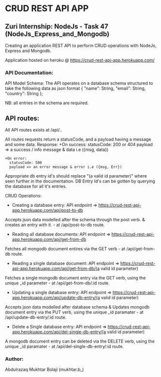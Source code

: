 # CRUD REST API APP
## Zuri Internship: NodeJs - Task 47 (NodeJs_Express_and_Mongodb)
 Creating an application REST API to perform CRUD operations with NodeJs, Express and Mongodb.
 
 Application hosted on heroku @ https://crud-rest-api-app.herokuapp.com/

### API Documentation:
 API Model Schema:
 The API operates on a database schema structured to take the following data as json format
    {
      "name": String,
      "email": String,
      "country": String
 	 };

NB: all entries in the schema are required.


 API routes:
------
 All API routes exists at /api/..

 All routes requests return a statusCode, and a payload having a message and some data.
    Response:
    +On success:
      statusCode: 200 or 404
      payload => a success / info message & data i.e ({msg, data})
    
    +On error:
      statusCode: 500
      payload => an error message & error i.e ({msg, Err})

 Appropriate db entry id's should replace "(a valid id parameter)" where seen further in the documentation.
 DB Entry Id's can be gotten by querying the database for all it's entries.

 CRUD Operations:

 - Creating a database entry:
    API endpoint => https://crud-rest-api-app.herokuapp.com/api/post-to-db
  
  Accepts json data modelled after the schema through the post verb. & creates an entry with it. - at /api/post-to-db route.
  

 - Reading all database documents:
    API endpoint => https://crud-rest-api-app.herokuapp.com/api/get-from-db
  
  Fetches all mongodb document entires via the GET verb - at /api/get-from-db route.
  

 - Reading a single database document:
  API endpoint => https://crud-rest-api-app.herokuapp.com/api/get-from-db/(a valid id parameter)
  
  Fetches a single mongodb document entry via the GET verb, using the unique _id parameter - at /api/get-from-db/:id route.
  
	
 - Updating a single database entry:
  API endpoint => https://crud-rest-api-app.herokuapp.com/api/update-db-entry/(a valid id parameter)
  
  Accepts json data modelled after database schema & Updates mongodb document entry via the PUT verb, using the unique _id paramater - at /api/update-db-entry/:id route.
	

 - Delete a Single database entry:
  API endpoint => https://crud-rest-api-app.herokuapp.com/api/del-single-db-entry/(a valid id parameter)
  
  A mongodb document entry can be deleted via the DELETE verb, using the unique _id paramater - at /api/del-single-db-entry/:id route.
  
### Author:
  Abdulrazaq Mukhtar Bolaji (mukhtar.b_)
  
  
  
  
  
  
  
  
  
  
  
  
  
  